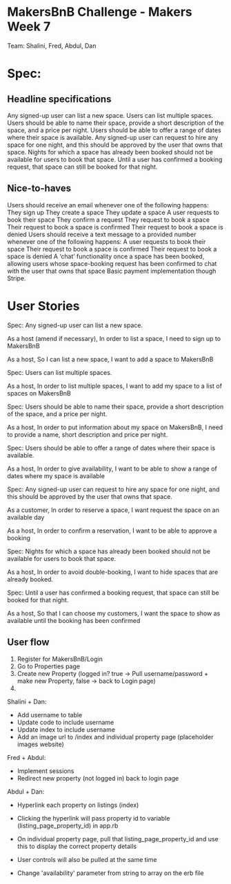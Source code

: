 # MakersBnB Challenge - Makers Week 7

Team: Shalini, Fred, Abdul, Dan

# Spec:
## Headline specifications

Any signed-up user can list a new space.
Users can list multiple spaces.
Users should be able to name their space, provide a short description of the space, and a price per night.
Users should be able to offer a range of dates where their space is available.
Any signed-up user can request to hire any space for one night, and this should be approved by the user that owns that space.
Nights for which a space has already been booked should not be available for users to book that space.
Until a user has confirmed a booking request, that space can still be booked for that night.

## Nice-to-haves

Users should receive an email whenever one of the following happens:
They sign up
They create a space
They update a space
A user requests to book their space
They confirm a request
They request to book a space
Their request to book a space is confirmed
Their request to book a space is denied
Users should receive a text message to a provided number whenever one of the following happens:
A user requests to book their space
Their request to book a space is confirmed
Their request to book a space is denied
A ‘chat’ functionality once a space has been booked, allowing users whose space-booking request has been confirmed to chat with the user that owns that space
Basic payment implementation though Stripe.

# User Stories
Spec: Any signed-up user can list a new space.

As a host (amend if necessary),
In order to list a space,
I need to sign up to MakersBnB

As a host,
So I can list a new space,
I want to add a space to MakersBnB

Spec: Users can list multiple spaces.

As a host,
In order to list multiple spaces,
I want to add my space to a list of spaces on MakersBnB

Spec: Users should be able to name their space, provide a short description of the space, and a price per night.

As a host,
In order to put information about my space on MakersBnB,
I need to provide a name, short description and price per night.

Spec: Users should be able to offer a range of dates where their space is available.

As a host,
In order to give availability,
I want to be able to show a range of dates where my space is available

Spec: Any signed-up user can request to hire any space for one night, and this should be approved by the user that owns that space.

As a customer,
In order to reserve a space,
I want request the space on an available day

As a host,
In order to confirm a reservation,
I want to be able to approve a booking

Spec: Nights for which a space has already been booked should not be available for users to book that space.

As a host,
In order to avoid double-booking,
I want to hide spaces that are already booked.

Spec: Until a user has confirmed a booking request, that space can still be booked for that night.

As a host,
So that I can choose my customers,
I want the space to show as available until the booking has been confirmed

## User flow

1. Register for MakersBnB/Login 
2. Go to Properties page
3. Create new Property (logged in? true -> Pull username/password + make new Property, false -> back to Login page)
4. 

Shalini + Dan:
- Add username to table
- Update code to include username 
- Update index to include username
- Add an image url to /index and individual property page (placeholder images website)

Fred + Abdul:
- Implement sessions
- Redirect new property (not logged in) back to login page


Abdul + Dan:
- Hyperlink each property on listings (index)
- Clicking the hyperlink will pass property id to variable (listing_page_property_id) in app.rb
- On individual property page, pull that listing_page_property_id and use this to display the correct property details

- User controls will also be pulled at the same time
- Change 'availability' parameter from string to array on the erb file